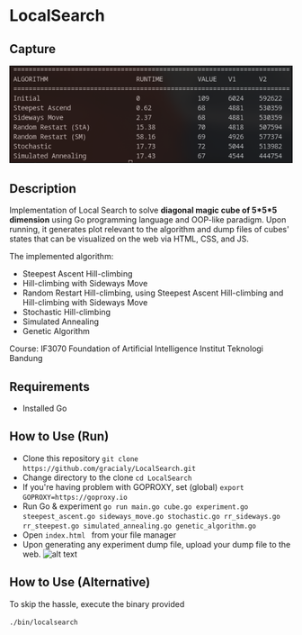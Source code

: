 # LocalSearch

## Capture
![alt text](image.png)

## Description
Implementation of Local Search to solve **diagonal magic cube of 5\*5\*5 dimension** using Go programming language and OOP-like paradigm. Upon running, it generates plot relevant to the algorithm and dump files of cubes' states that can be visualized on the web via HTML, CSS, and JS.

The implemented algorithm:
- Steepest Ascent Hill-climbing
- Hill-climbing with Sideways Move
- Random Restart Hill-climbing, using Steepest Ascent Hill-climbing and Hill-climbing with Sideways Move
- Stochastic Hill-climbing
- Simulated Annealing
- Genetic Algorithm

Course: IF3070 Foundation of Artificial Intelligence
Institut Teknologi Bandung

## Requirements
- Installed Go

## How to Use (Run)
- Clone this repository
```git clone https://github.com/gracialy/LocalSearch.git ```
- Change directory to the clone
```cd LocalSearch```
- If you're having problem with GOPROXY, set (global)
```export GOPROXY=https://goproxy.io```
- Run Go & experiment
```go run main.go cube.go experiment.go steepest_ascent.go sideways_move.go stochastic.go rr_sideways.go rr_steepest.go simulated_annealing.go genetic_algorithm.go```
- Open `index.html ` from your file manager
- Upon generating any experiment dump file, upload your dump file to the web.
![alt text](image-1.png)

## How to Use (Alternative)
To skip the hassle, execute the binary provided

```./bin/localsearch```